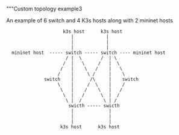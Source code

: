"""Custom topology example3

An example of 6 switch and 4 K3s hosts along with 2 mininet hosts

                         k3s host      k3s host
                            |            |
                            |            |
                            |            |
      mininet host  ----- switch ----- switch ---- mininet host
                          / |  \       /  | \
                         /  |   \     /   |  \
                        /   |    \   /    |   \
                       /    |     \ /     |    \
                  switch    |      /\     |    switch
                       \    |     /  \    |    /
                        \   |    /    \   |   /
                         \  |   /      \  |  /
                          \ |  /        \ | /
                           swicth ----- swicth
                            |             |
                            |             |
                            |             |
                        k3s host      k3s host


